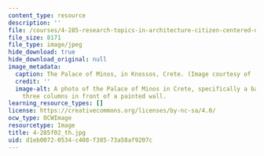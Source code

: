 ```yaml
---
content_type: resource
description: ''
file: /courses/4-285-research-topics-in-architecture-citizen-centered-design-of-open-governance-systems-fall-2002/d1eb00720534c408f38573a58af9207c_4-285f02_th.jpg
file_size: 8171
file_type: image/jpeg
hide_download: true
hide_download_original: null
image_metadata:
  caption: The Palace of Minos, in Knossos, Crete. (Image courtesy of [AICT](http://arthist.cla.umn.edu/aict/).)
  credit: ''
  image-alt: A photo of the Palace of Minos in Crete, specifically a balcony with
    three columns in front of a painted wall.
learning_resource_types: []
license: https://creativecommons.org/licenses/by-nc-sa/4.0/
ocw_type: OCWImage
resourcetype: Image
title: 4-285f02_th.jpg
uid: d1eb0072-0534-c408-f385-73a58af9207c
---
```

